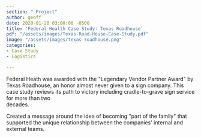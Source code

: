 ```yaml
---
section: " Project"
author: geoff
date: 2020-01-20 03:00:00 -0500
title: 'Federal Health Case Study: Texas Roadhouse'
pdf: "/assets/images/Texas-Road-House-Case-Study.pdf"
image: "/assets/images/texas-roadhouse.png"
categories:
- Case Study
- Logistics

---
```

Federal Heath was awarded with the "Legendary Vendor Partner Award" by Texas Roadhouse, an honor almost never given to a sign company. This case study reviews its path to victory including cradle-to-grave sign service for more than two  
decades.

Created a message around the idea of becoming "part of the family" that supported the unique relationship between the companies' internal and external teams.